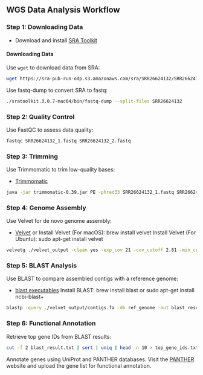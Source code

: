 ## WGS Data Analysis Workflow
### **Step 1: Downloading Data**

- Download and install [SRA Toolkit](https://github.com/ncbi/sra-tools)

#### Downloading Data

Use `wget` to download data from SRA:
```bash
wget https://sra-pub-run-odp.s3.amazonaws.com/sra/SRR26624132/SRR26624132
```
Use fastq-dump to convert SRA to fastq:
```bash
./sratoolkit.3.0.7-mac64/bin/fastq-dump --split-files SRR26624132
```
### Step 2: Quality Control
Use FastQC to assess data quality:
```bash
fastqc SRR26624132_1.fastq SRR26624132_2.fastq
```
### Step 3: Trimming
Use Trimmomatic to trim low-quality bases:
- [Trimmomatic](http://www.usadellab.org/cms/?page=trimmomatic)

```bash
java -jar trimmomatic-0.39.jar PE -phred33 SRR26624132_1.fastq SRR26624132_2.fastq trim1_paired.fastq trim1_unpaired.fastq trim2_paired.fastq trim2_unpaired.fastq ILLUMINACLIP:TruSeq3-PE.fa:2:30:10 LEADING:3 TRAILING:3 SLIDINGWINDOW:4:15 MINLEN:36
```
### Step 4: Genome Assembly
Use Velvet for de novo genome assembly:
- [Velvet](http://www.ebi.ac.uk/~zerbino/velvet/)
or
Install Velvet (For macOS): brew install velvet
Install Velvet (For Ubuntu): sudo apt-get install velvet
```bash
velvetg ./velvet_output -clean yes -exp_cov 21 -cov_cutoff 2.81 -min_contig_lgth 200
```
### Step 5: BLAST Analysis
Use BLAST to compare assembled contigs with a reference genome:
- [blast executables](https://ftp.ncbi.nlm.nih.gov/blast/executables/blast+/LATEST/)
Install BLAST: brew install blast or sudo apt-get install ncbi-blast+
```bash
blastp -query ./velvet_output/contigs.fa -db ref_genome -out blast_result.txt -evalue 1e-04 -outfmt 6 -max_target_seqs 5 -num_threads 8
```

### Step 6: Functional Annotation
Retrieve top gene IDs from BLAST results:
```bash
cut -f 2 blast_result.txt | sort | uniq | head -n 10 > top_gene_ids.txt
```
Annotate genes using UniProt and PANTHER databases. Visit the [PANTHER](https://www.pantherdb.org/) website and upload the gene list for functional annotation.